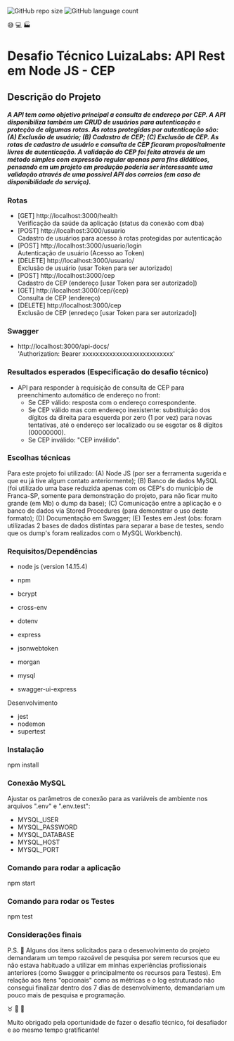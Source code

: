 ![GitHub repo size](https://img.shields.io/github/repo-size/patricioemarin/desafio-cep)
![GitHub language count](https://img.shields.io/github/languages/count/patricioemarin/desafio-cep)

:sweat_smile: :computer: :factory: 
# Desafio Técnico LuizaLabs: API Rest em Node JS - CEP

## Descrição do Projeto

##### A API tem como objetivo principal a consulta de endereço por CEP. A API disponibiliza também um CRUD de usuários para autenticação e proteção de algumas rotas. As rotas protegidas por autenticação são: (A) Exclusão de usuário; (B) Cadastro de CEP; (C) Exclusão de CEP. As rotas de cadastro de usuário e consulta de CEP ficaram propositalmente livres de autenticação. A validação do CEP foi feita através de um método simples com expressão regular apenas para fins didáticos, pensando em um projeto em produção poderia ser interessante uma validação através de uma possível API dos correios (em caso de disponibilidade do serviço). 

### Rotas

- [GET] http://localhost:3000/health <br>Verificação da saúde da aplicação (status da conexão com dba)
- [POST] http://localhost:3000/usuario <br>Cadastro de usuários para acesso à rotas protegidas por autenticação
- [POST] http://localhost:3000/usuario/login <br>Autenticação de usuário (Acesso ao Token)
- [DELETE] http://localhost:3000/usuario/ <br>Exclusão de usuário (usar Token para ser autorizado)
- [POST] http://localhost:3000/cep <br>Cadastro de CEP (endereço [usar Token para ser autorizado])
- [GET] http://localhost:3000/cep/{cep} <br>Consulta de CEP (endereço)
- [DELETE] http://localhost:3000/cep <br>Exclusão de CEP (enredeço [usar Token para ser autorizado])

### Swagger

- http://localhost:3000/api-docs/ <br>'Authorization: Bearer xxxxxxxxxxxxxxxxxxxxxxxxxxx' 

### Resultados esperados (Especificação do desafio técnico)

- API para responder à requisição de consulta de CEP para preenchimento automático de endereço no front:
    - Se CEP válido: resposta com o endereço correspondente.
    - Se CEP válido mas com endereço inexistente: substituição dos dígitos da direita para esquerda por zero (1 por vez) para novas tentativas, até o endereço ser localizado ou se esgotar os 8 dígitos (00000000).        
    - Se CEP inválido: "CEP inválido".

### Escolhas técnicas

Para este projeto foi utilizado: (A) Node JS (por ser a ferramenta sugerida e que eu já tive algum contato anteriormente); (B) Banco de dados MySQL (foi utilizado uma base reduzida apenas com os CEP's do município de Franca-SP, somente para demonstração do projeto, para não ficar muito grande (em Mb) o dump da base); (C) Comunicação entre a aplicação e o banco de dados via Stored Procedures (para demonstrar o uso deste formato); (D) Documentação em Swagger; (E) Testes em Jest (obs: foram utilizadas 2 bases de dados distintas para separar a base de testes, sendo que os dump's foram realizados com o MySQL Workbench). 

### Requisitos/Dependências

- node js (version 14.15.4)
- npm

- bcrypt
- cross-env
- dotenv
- express
- jsonwebtoken
- morgan
- mysql
- swagger-ui-express

Desenvolvimento

- jest
- nodemon
- supertest

### Instalação

npm install

### Conexão MySQL

Ajustar os parâmetros de conexão para as variáveis de ambiente nos arquivos ".env" e ".env.test":

- MYSQL_USER
- MYSQL_PASSWORD
- MYSQL_DATABASE
- MYSQL_HOST
- MYSQL_PORT

### Comando para rodar a aplicação

npm start

### Comando para rodar os Testes

npm test

### Considerações finais

P.S. :pushpin: Alguns dos itens solicitados para o desenvolvimento do projeto demandaram um tempo razoável de pesquisa por serem recursos que eu não estava habituado a utilizar em minhas experiências profissionais anteriores (como Swagger e principalmente os recursos para Testes). 
Em relação aos itens "opcionais" como as métricas e o log estruturado não consegui finalizar dentro dos 7 dias de desenvolvimento, demandariam um pouco mais de pesquisa e programação.

:taurus: :pray: :punch:

Muito obrigado pela oportunidade de fazer o desafio técnico, foi desafiador e ao mesmo tempo gratificante!